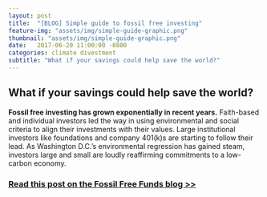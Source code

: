 ```yaml
---
layout: post
title:  "[BLOG] Simple guide to fossil free investing"
feature-img: "assets/img/simple-guide-graphic.png"
thumbnail: "assets/img/simple-guide-graphic.png"
date:   2017-06-20 11:00:00 -0800
categories: climate divestment
subtitle: "What if your savings could help save the world?"
---
```


## What if your savings could help save the world?

**Fossil free investing has grown exponentially in recent years.** Faith-based and individual investors led the way in using environmental and social criteria to align their investments with their values. Large institutional investors like foundations and company 401(k)s are starting to follow their lead. As Washington D.C.’s environmental regression has gained steam, investors large and small are loudly reaffirming commitments to a low-carbon economy.

### [Read this post on the Fossil Free Funds blog >>](https://fossilfreefunds.org/blog/2017/06/20/simple-guide-to-fossil-free-investing.html)
